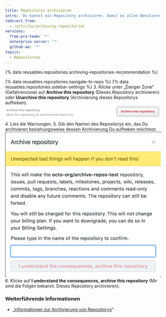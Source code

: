 ```yaml
---
title: Repositorys archivieren
intro: 'Du kannst ein Repository archivieren, damit es allen Benutzern nur mit Lesezugriff zur Verfügung steht und damit klar ist, dass es nicht mehr aktiv unterhalten wird. Du kannst die Archivierung eines Repository auch wieder aufheben.'
redirect_from:
  - /articles/archiving-repositories
versions:
  free-pro-team: '*'
  enterprise-server: '*'
  github-ae: '*'
topics:
  - Repositories
---
```


{% data reusables.repositories.archiving-repositories-recommendation %}

{% data reusables.repositories.navigate-to-repo %}
{% data reusables.repositories.sidebar-settings %}
3. Klicke unter „Danger Zone“ (Gefahrenzone) auf **Archive this repository** (Dieses Repository archivieren) oder **Unarchive this repository** (Archivierung dieses Repositorys aufheben). ![Schaltfläche „Archive this repository“ (Dieses Repository archivieren)](/assets/images/help/repository/archive-repository.png)
4. Lies die Warnungen.
5. Gib den Namen des Repositorys ein, das Du archivieren beziehungsweise dessen Archivierung Du aufheben möchtest. ![Warnungen beim Archivieren des Repositorys](/assets/images/help/repository/archive-repository-warnings.png)
6. Klicke auf **I understand the consequences, archive this repository** (Mir sind die Folgen bekannt. Dieses Repository archivieren).

### Weiterführende Informationen
- „[Informationen zur Archivierung von Repositorys](/articles/about-archiving-repositories)“
